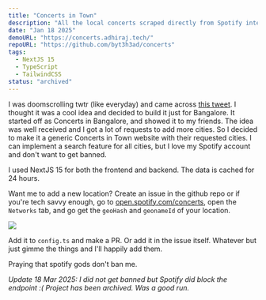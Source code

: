 ```yaml
---
title: "Concerts in Town"
description: "All the local concerts scraped directly from Spotify internal API"
date: "Jan 18 2025"
demoURL: "https://concerts.adhiraj.tech/"
repoURL: "https://github.com/byt3h3ad/concerts"
tags:
  - NextJS 15
  - TypeScript
  - TailwindCSS
status: "archived"
---
```


I was doomscrolling twtr (like everyday) and came across [this tweet](https://x.com/kognise7/status/1880391651455299813). I thought it was a cool idea and decided to build it just for Bangalore. It started off as Concerts in Bangalore, and showed it to my friends. The idea was well received and I got a lot of requests to add more cities. So I decided to make it a generic Concerts in Town website with their requested cities. I can implement a search feature for all cities, but I love my Spotify account and don't want to get banned.

I used NextJS 15 for both the frontend and backend. The data is cached for 24 hours.

Want me to add a new location? Create an issue in the github repo or if you're tech savvy enough, go to [open.spotify.com/concerts](https://open.spotify.com/concerts), open the `Networks` tab, and go get the `geoHash` and `geonameId` of your location.

![](https://i.imgur.com/opKFlsq.png)

Add it to `config.ts` and make a PR. Or add it in the issue itself. Whatever but just gimme the things and I'll happily add them.

Praying that spotify gods don't ban me.

_Update 18 Mar 2025: I did not get banned but Spotify did block the endpoint :( Project has been archived. Was a good run._
